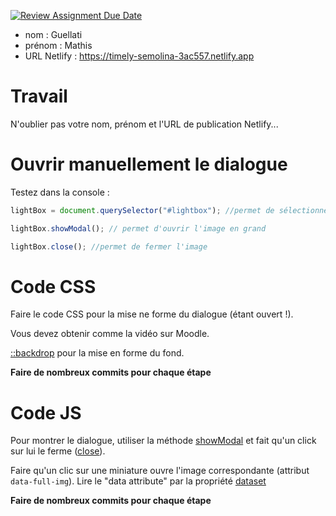 [![Review Assignment Due Date](https://classroom.github.com/assets/deadline-readme-button-22041afd0340ce965d47ae6ef1cefeee28c7c493a6346c4f15d667ab976d596c.svg)](https://classroom.github.com/a/OIjmcd9a)
- nom : Guellati
- prénom : Mathis
- URL Netlify : https://timely-semolina-3ac557.netlify.app

# Travail

N'oublier pas votre nom, prénom et l'URL de publication Netlify...

# Ouvrir manuellement le dialogue

Testez dans la console :

```js
lightBox = document.querySelector("#lightbox"); //permet de sélectionner l'image avec l'id lightbox

lightBox.showModal(); // permet d'ouvrir l'image en grand

lightBox.close(); //permet de fermer l'image
```

# Code CSS

Faire le code CSS pour la mise ne forme du dialogue (étant ouvert !).

Vous devez obtenir comme la vidéo sur Moodle.

[::backdrop](https://developer.mozilla.org/fr/docs/Web/CSS/::backdrop) pour la mise en forme du fond.

**Faire de nombreux commits pour chaque étape**

# Code JS

Pour montrer le dialogue, utiliser la méthode [showModal](https://developer.mozilla.org/en-US/docs/Web/API/HTMLDialogElement/showModal) et fait qu'un click sur lui le ferme ([close](https://developer.mozilla.org/en-US/docs/Web/API/HTMLDialogElement/close)).

Faire qu'un clic sur une miniature ouvre l'image correspondante (attribut `data-full-img`). Lire le "data attribute" par la propriété [dataset](https://developer.mozilla.org/fr/docs/Web/API/HTMLElement/dataset)

**Faire de nombreux commits pour chaque étape**
